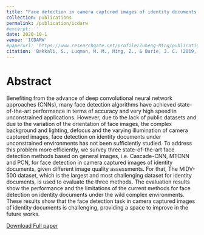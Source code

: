 ```yaml
---
title: "Face detection in camera captured images of identity documents under challenging conditions"
collection: publications
permalink: /publication/icdarw
#excerpt: ''
date: 2020-10-1
venue: 'ICDARW'
#paperurl: 'https://www.researchgate.net/profile/Zuheng-Ming/publication/345998752_Cross-Modal_Deep_Networks_For_Document_Image_Classification/links/62c6f92b00d0b451103de6c1/Cross-Modal-Deep-Networks-For-Document-Image-Classification.pdf'
citation: 'Bakkali, S., Luqman, M. M., Ming, Z., & Burie, J. C. (2019, September). Face detection in camera captured images of identity documents under challenging conditions. In 2019 International Conference on Document Analysis and Recognition Workshops (ICDARW) (Vol. 4, pp. 55-60). IEEE.'
---
```


Abstract
======

Benefiting from the advance of deep convolutional neural network approaches (CNNs), many face detection algorithms have achieved state-of-the-art performance in terms of accuracy and very high speed in unconstrained applications. However, due to the lack of public datasets and due to the variation of the orientation of face images, the complex background and lighting, defocus and the varying illumination of camera captured images, face detection on identity documents under unconstrained environments has not been sufficiently studied. To address this problem more efficiently, we survey three state-of-the-art face detection methods based on general images, i.e. Cascade-CNN, MTCNN and PCN, for face detection in camera captured images of identity documents, given different image quality assessments. For that, The MIDV-500 dataset, which is the largest and most challenging dataset for identity documents, is used to evaluate the three methods. The evaluation results show the performance and the limitations of the current methods for face detection on identity documents under the wild complex environments. These results show that the face detection task in camera captured images of identity documents is challenging, providing a space to improve in the future works.

[Download Full paper](https://www.researchgate.net/profile/Zuheng-Ming/publication/345998752_Cross-Modal_Deep_Networks_For_Document_Image_Classification/links/62c6f92b00d0b451103de6c1/Cross-Modal-Deep-Networks-For-Document-Image-Classification.pdf)